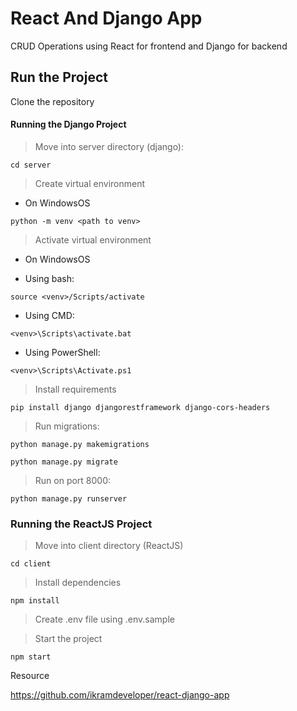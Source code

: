 # React And Django App

CRUD Operations using React for frontend and Django for backend

## Run the Project

Clone the repository

#### Running the Django Project

> Move into server directory (django):
```
cd server
```

> Create virtual environment

- On WindowsOS

```
python -m venv <path to venv>
```

> Activate virtual environment 

- On WindowsOS

- Using bash:
```
source <venv>/Scripts/activate
```

- Using CMD:
```
<venv>\Scripts\activate.bat
```

- Using PowerShell:
```
<venv>\Scripts\Activate.ps1
```

> Install requirements

```
pip install django djangorestframework django-cors-headers
```

> Run migrations:

```
python manage.py makemigrations
```

```
python manage.py migrate
```

> Run on port 8000:

```
python manage.py runserver
```

### Running the ReactJS Project

> Move into client directory (ReactJS)

```
cd client
```

> Install dependencies

```
npm install
```

> Create .env file using .env.sample

> Start the project

```
npm start
```


Resource

https://github.com/ikramdeveloper/react-django-app